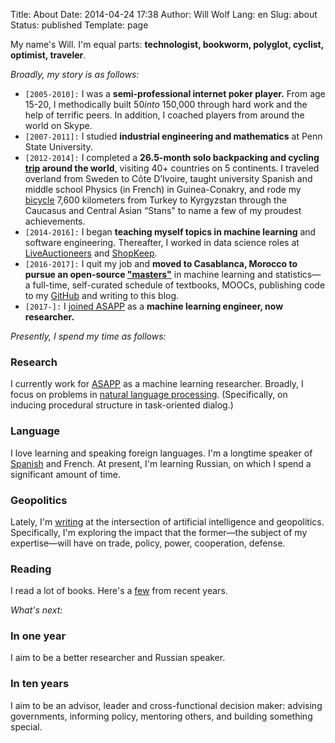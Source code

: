 Title: About
Date: 2014-04-24 17:38
Author: Will Wolf
Lang: en
Slug: about
Status: published
Template: page

My name's Will. I'm equal parts: **technologist, bookworm, polyglot, cyclist, optimist, traveler**.

*Broadly, my story is as follows:*

- `[2005-2010]:` I was a **semi-professional internet poker player.** From age 15-20, I methodically built $50 into ~$150,000 through hard work and the help of terrific peers. In addition, I coached players from around the world on Skype.
- `[2007-2011]:` I studied **industrial engineering and mathematics** at Penn State University.
- `[2012-2014]:` I completed a **26.5-month solo backpacking and cycling [trip](http://www.willtravellife.com) around the world**, visiting 40+ countries on 5 continents. I traveled overland from Sweden to Côte D’Ivoire, taught university Spanish and middle school Physics (in French) in Guinea-Conakry, and rode my [bicycle](http://willtravellife.com/category/will-bikes-central-asia/) 7,600 kilometers from Turkey to Kyrgyzstan through the Caucasus and Central Asian “Stans" to name a few of my proudest achievements.
- `[2014-2016]:` I began **teaching myself topics in machine learning** and software engineering. Thereafter, I worked in data science roles at [LiveAuctioneers](https://www.liveauctioneers.com) and [ShopKeep](https://www.shopkeep.com).
- `[2016-2017]:` I quit my job and **moved to Casablanca, Morocco to pursue an open-source ["masters"]({filename}/articles/practical-guide-open-source-ml-masters.md)** in machine learning and statistics—a full-time, self-curated schedule of textbooks, MOOCs, publishing code to my [GitHub](https://github.com/cavaunpeu) and writing to this blog.
- `[2017-]:` I [joined ASAPP]({filename}/articles/joining-asapp.md) as a **machine learning engineer, now researcher.**

*Presently, I spend my time as follows:*

### Research

I currently work for [ASAPP](https://www.asapp.com/) as a machine learning researcher. Broadly, I focus on problems in [natural language processing](https://en.wikipedia.org/wiki/Natural_language_processing). (Specifically, on inducing procedural structure in task-oriented dialog.)

### Language

I love learning and speaking foreign languages. I'm a longtime speaker of [Spanish](http://willwolf.io/es/) and French. At present, I'm learning Russian, on which I spend a significant amount of time.

### Geopolitics

Lately, I'm [writing](http://willwolf.io/geopolitics/) at the intersection of artificial intelligence and geopolitics. Specifically, I'm exploring the impact that the former—the subject of my expertise—will have on trade, policy, power, cooperation, defense.

### Reading

I read a lot of books. Here's a [few](http://willwolf.io/books/) from recent years.

*What's next:*

### In one year

I aim to be a better researcher and Russian speaker.

### In ten years

I aim to be an advisor, leader and cross-functional decision maker: advising governments, informing policy, mentoring others, and building something special.
